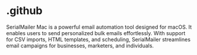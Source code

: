 # .github
SerialMailer Mac is a powerful email automation tool designed for macOS. It enables users to send personalized bulk emails effortlessly. With support for CSV imports, HTML templates, and scheduling, SerialMailer streamlines email campaigns for businesses, marketers, and individuals. 

